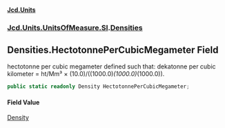 #### [Jcd.Units](index.md 'index')

### [Jcd.Units.UnitsOfMeasure.SI](Jcd.Units.UnitsOfMeasure.SI.md 'Jcd.Units.UnitsOfMeasure.SI').[Densities](Densities.md 'Jcd.Units.UnitsOfMeasure.SI.Densities')

## Densities.HectotonnePerCubicMegameter Field

hectotonne per cubic megameter defined such that: dekatonne per cubic kilometer = ht/Mm³ ×
(10.0)/((1000.0)*(1000.0)*(1000.0)).

```csharp
public static readonly Density HectotonnePerCubicMegameter;
```

#### Field Value

[Density](Density.md 'Jcd.Units.UnitTypes.Density')